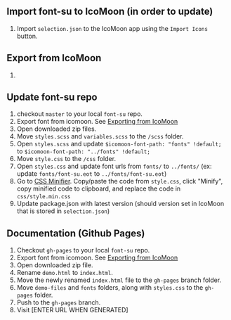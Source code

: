 ## Import font-su to IcoMoon (in order to update)
1. Import `selection.json` to the IcoMoon app using the `Import Icons` button.

## Export from IcoMoon
1.

## Update font-su repo
1. checkout `master` to your local `font-su` repo.
1. Export font from icomoon. See [Exporting from IcoMoon](#export-from-icomoon)
1. Open downloaded zip files.
1. Move `styles.scss` and `variables.scss` to the `/scss` folder.
1. Open `styles.scss` and update `$icomoon-font-path: "fonts" !default;` to `$icomoon-font-path: "../fonts" !default;`
1. Move `style.css` to the `/css` folder.
1. Open `styles.css` and update font urls from `fonts/` to `../fonts/` (ex: update `fonts/font-su.eot` to `../fonts/font-su.eot`)
1. Go to [CSS Minifier](https://cssminifier.com/). Copy/paste the code from `style.css`, click "Minify", copy minified code to clipboard, and replace the code in `css/style.min.css`
1. Update package.json with latest version (should version set in IcoMoon that is stored in `selection.json`)

## Documentation (Github Pages)
1. Checkout `gh-pages` to your local `font-su` repo.
1. Export font from icomoon. See [Exporting from IcoMoon](#export-from-icomoon)
1. Open downloaded zip file.
1. Rename `demo.html` to `index.html`.
1. Move the newly renamed `index.html` file to the `gh-pages` branch folder.
1. Move `demo-files` and `fonts` folders, along with `styles.css` to the `gh-pages` folder.
1. Push to the `gh-pages` branch.
1. Visit [ENTER URL WHEN GENERATED]
